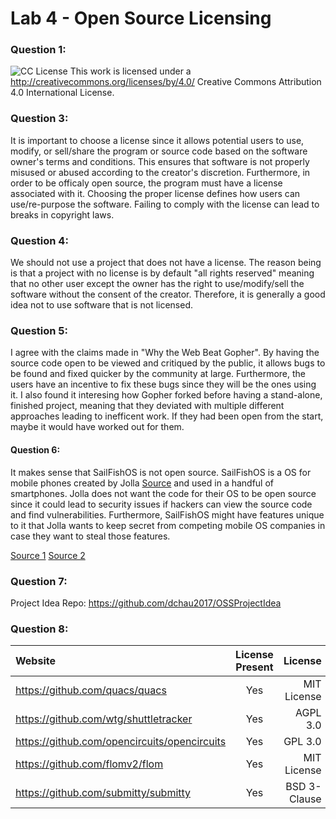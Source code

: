 # Lab 4 - Open Source Licensing

### Question 1:
![CC License](https://camo.githubusercontent.com/72af7c8e70a45c471163e803748d0338b3b2b52f6b040804e549e4163de72a58/68747470733a2f2f692e6372656174697665636f6d6d6f6e732e6f72672f6c2f62792f342e302f38387833312e706e67) This work is licensed under a http://creativecommons.org/licenses/by/4.0/ Creative Commons Attribution 4.0 International License.



### Question 3:
It is important to choose a license since it allows potential users to use, modify, or sell/share the program or source code based on 
the software owner's terms and conditions. This ensures that software is not properly misused or abused according to the creator's discretion.
Furthermore, in order to be officaly open source, the program must have a license associated with it. Choosing the proper license defines how
users can use/re-purpose the software. Failing to comply with the license can lead to breaks in copyright laws.

### Question 4:
We should not use a project that does not have a license. The reason being is that a project with no license is by default
"all rights reserved" meaning that no other user except the owner has the right to use/modify/sell the software without 
the consent of the creator. Therefore, it is generally a good idea not to use software that is not licensed.

### Question 5:
I agree with the claims made in "Why the Web Beat Gopher". By having the source code open to be viewed and critiqued by the public, it allows
bugs to be found and fixed quicker by the community at large. Furthermore, the users have an incentive to fix these bugs since they will be the ones
using it. I also found it interesing how Gopher forked before having a stand-alone, finished project, meaning that they deviated with multiple
different approaches leading to inefficent work. If they had been open from the start, maybe it would have worked out for them.

#### Question 6:
It makes sense that SailFishOS is not open source. SailFishOS is a OS for mobile phones created by Jolla [Source](https://jolla-devices.com/sailfish_devices/) and used
in a handful of smartphones. Jolla does not want the code for their OS to be open source since it could lead to security issues if hackers can view the source
code and find vulnerabilities. Furthermore, SailFishOS might have features unique to it that Jolla wants to keep secret from competing mobile OS companies in
case they want to steal those features.

[Source 1](https://itsfoss.com/open-source-alternatives-android/)
[Source 2](https://www.phoronix.com/scan.php?page=news_item&px=Sailfish-OS-2020-Plans)

### Question 7:
Project Idea Repo: https://github.com/dchau2017/OSSProjectIdea


### Question 8:

| Website                                         | License Present    | License            |
| :---                                            |    :----:          |             -----: |
| https://github.com/quacs/quacs                  | Yes                | MIT License        |
| https://github.com/wtg/shuttletracker           | Yes                | AGPL 3.0           |
| https://github.com/opencircuits/opencircuits    | Yes                | GPL 3.0            |
| https://github.com/flomv2/flom                  | Yes                | MIT License        |
| https://github.com/submitty/submitty            | Yes                | BSD 3-Clause       |

